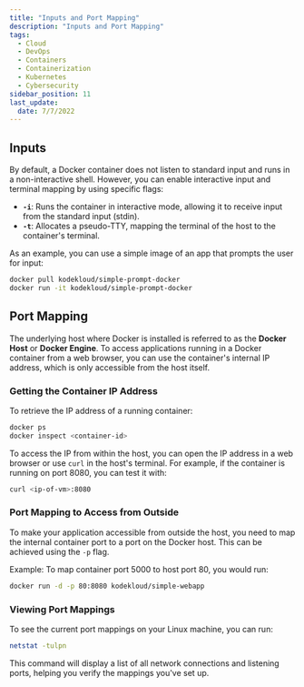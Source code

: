 ```yaml
---
title: "Inputs and Port Mapping"
description: "Inputs and Port Mapping"
tags:
  - Cloud
  - DevOps
  - Containers
  - Containerization
  - Kubernetes
  - Cybersecurity
sidebar_position: 11
last_update:
  date: 7/7/2022
---
```


## Inputs

By default, a Docker container does not listen to standard input and runs in a non-interactive shell. However, you can enable interactive input and terminal mapping by using specific flags:

- **`-i`**: Runs the container in interactive mode, allowing it to receive input from the standard input (stdin).
- **`-t`**: Allocates a pseudo-TTY, mapping the terminal of the host to the container's terminal.

As an example, you can use a simple image of an app that prompts the user for input:

```bash
docker pull kodekloud/simple-prompt-docker
docker run -it kodekloud/simple-prompt-docker
```

## Port Mapping

The underlying host where Docker is installed is referred to as the **Docker Host** or **Docker Engine**. To access applications running in a Docker container from a web browser, you can use the container's internal IP address, which is only accessible from the host itself.

### Getting the Container IP Address

To retrieve the IP address of a running container:

```bash
docker ps
docker inspect <container-id>
```

To access the IP from within the host, you can open the IP address in a web browser or use `curl` in the host's terminal. For example, if the container is running on port 8080, you can test it with:

```bash
curl <ip-of-vm>:8080
```

### Port Mapping to Access from Outside

To make your application accessible from outside the host, you need to map the internal container port to a port on the Docker host. This can be achieved using the `-p` flag.

Example: To map container port 5000 to host port 80, you would run:

```bash
docker run -d -p 80:8080 kodekloud/simple-webapp
```

### Viewing Port Mappings

To see the current port mappings on your Linux machine, you can run:

```bash
netstat -tulpn
```

This command will display a list of all network connections and listening ports, helping you verify the mappings you've set up.